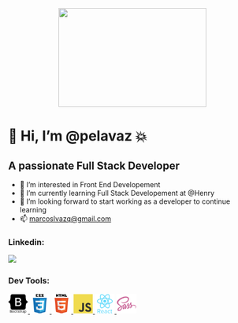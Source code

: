 <div align="center">
    <img src="https://media1.giphy.com/media/MGdfeiKtEiEPS/giphy.gif?cid=ecf05e47lomab9pkehosxy7b7anqk39kyv4r6fnts45mq99k&rid=giphy.gif&ct=g" width="300" height="200" />   
</div>


# 👋 Hi, I’m @pelavaz 💥

## A passionate Full Stack Developer

- 👀 I’m interested in Front End Developement 
- 🌱 I’m currently learning Full Stack Developement at @Henry
- 💞️ I’m looking forward to start working as a developer to continue learning
- 📫 marcoslvazq@gmail.com


### Linkedin:
<p>
  <a href="https://www.linkedin.com/in/marcos-luis-vazquez/">
    <img src="https://img.shields.io/badge/LinkedIn-0077B5?style=for-the-badge&logo=linkedin&logoColor=white"/></a>
  
</p>


### Dev Tools:
<p align="left"> <a href="https://getbootstrap.com" target="_blank"> <img src="https://raw.githubusercontent.com/devicons/devicon/master/icons/bootstrap/bootstrap-plain-wordmark.svg" alt="bootstrap" width="40" height="40"/> </a> <a href="https://www.w3schools.com/css/" target="_blank"> <img src="https://raw.githubusercontent.com/devicons/devicon/master/icons/css3/css3-original-wordmark.svg" alt="css3" width="40" height="40"/> </a> <a href="https://www.w3.org/html/" target="_blank"> <img src="https://raw.githubusercontent.com/devicons/devicon/master/icons/html5/html5-original-wordmark.svg" alt="html5" width="40" height="40"/> </a> <a href="https://developer.mozilla.org/en-US/docs/Web/JavaScript" target="_blank"> <img src="https://raw.githubusercontent.com/devicons/devicon/master/icons/javascript/javascript-original.svg" alt="javascript" width="40" height="40"/> </a> <a href="https://reactjs.org/" target="_blank"> <img src="https://raw.githubusercontent.com/devicons/devicon/master/icons/react/react-original-wordmark.svg" alt="react" width="40" height="40"/> </a> <a href="https://sass-lang.com" target="_blank"> <img src="https://raw.githubusercontent.com/devicons/devicon/master/icons/sass/sass-original.svg" alt="sass" width="40" height="40"/> </a> </p>
